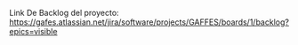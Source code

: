 Link De Backlog del proyecto: https://gafes.atlassian.net/jira/software/projects/GAFFES/boards/1/backlog?epics=visible
